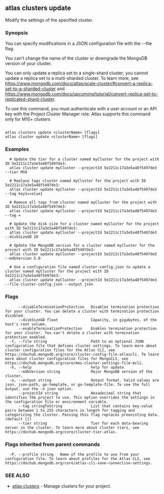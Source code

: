 ## atlas clusters update

Modify the settings of the specified cluster.


### Synopsis

You can specify modifications in a JSON configuration file with the --file flag.
		
You can't change the name of the cluster or downgrade the MongoDB version of your cluster.

You can only update a replica set to a single-shard cluster; you cannot update a replica set to a multi-sharded cluster. To learn more, see https://www.mongodb.com/docs/atlas/scale-cluster/#convert-a-replica-set-to-a-sharded-cluster and https://www.mongodb.com/docs/upcoming/tutorial/convert-replica-set-to-replicated-shard-cluster.

To use this command, you must authenticate with a user account or an API key with the Project Cluster Manager role.
Atlas supports this command only for M10+ clusters



```

atlas clusters update <clusterName> [flags]
atlas cluster update <clusterName> [flags]
```

### Examples

```
  # Update the tier for a cluster named myCluster for the project with ID 5e2211c17a3e5a48f5497de3:
  atlas cluster update myCluster --projectId 5e2211c17a3e5a48f5497de3 --tier M50

  # Replace tags cluster named myCluster for the project with ID 5e2211c17a3e5a48f5497de3:
  atlas cluster update myCluster --projectId 5e2211c17a3e5a48f5497de3 --tag key1=value1

  # Remove all tags from cluster named myCluster for the project with ID 5e2211c17a3e5a48f5497de3:
  atlas cluster update myCluster --projectId 5e2211c17a3e5a48f5497de3 --tag =

  # Update the disk size for a cluster named myCluster for the project with ID 5e2211c17a3e5a48f5497de3:
  atlas cluster update myCluster --projectId 5e2211c17a3e5a48f5497de3 --diskSizeGB 20

  # Update the MongoDB version for a cluster named myCluster for the project with ID 5e2211c17a3e5a48f5497de3:
  atlas cluster update myCluster --projectId 5e2211c17a3e5a48f5497de3 --mdbVersion 5.0
  
  # Use a configuration file named cluster-config.json to update a cluster named myCluster for the project with ID 5e2211c17a3e5a48f5497de3:
  atlas cluster update myCluster --projectId 5e2211c17a3e5a48f5497de3 --file cluster-config.json --output json
```


### Flags

```
      --disableTerminationProtection   Disables termination protection for your cluster. You can delete a cluster with termination protection disabled.
      --diskSizeGB float               Capacity, in gigabytes, of the host's root volume.
      --enableTerminationProtection    Enables termination protection for your cluster. You can't delete a cluster with termination protection enabled.
  -f, --file string                    Path to an optional JSON configuration file that defines cluster settings. To learn more about cluster configuration files for the Atlas CLI, see https://dochub.mongodb.org/core/cluster-config-file-atlascli. To learn more about cluster configuration files for MongoCLI, see https://dochub.mongodb.org/core/mms-cluster-settings-file-mcli.
  -h, --help                           help for update
      --mdbVersion string              Major MongoDB version of the cluster.
  -o, --output string                  Output format. Valid values are json, json-path, go-template, or go-template-file. To see the full output, use the -o json option.
      --projectId string               Hexadecimal string that identifies the project to use. This option overrides the settings in the configuration file or environment variable.
      --tag stringToString             List that contains key-value pairs between 1 to 255 characters in length for tagging and categorizing the cluster. Passing this flag replaces preexisting data. (default [])
      --tier string                    Tier for each data-bearing server in the cluster. To learn more about cluster tiers, see https://dochub.mongodb.org/core/cluster-tier-atlas.

```


### Flags inherited from parent commands

```
  -P, --profile string   Name of the profile to use from your configuration file. To learn about profiles for the Atlas CLI, see https://dochub.mongodb.org/core/atlas-cli-save-connection-settings.

```

### SEE ALSO


* [atlas clusters](atlas_clusters.md)	- Manage clusters for your project.



